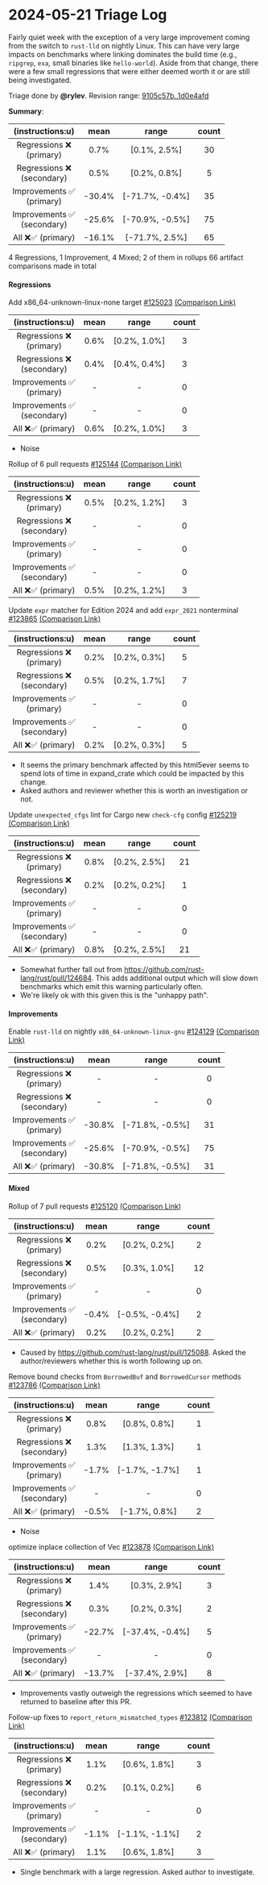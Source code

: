 # 2024-05-21 Triage Log

Fairly quiet week with the exception of a very large improvement coming from the switch to `rust-lld` on nightly Linux. This can have very large impacts on benchmarks where linking dominates the build time (e.g., `ripgrep`, `exa`, small binaries like `hello-world`). Aside from that change, there were a few small regressions that were either deemed worth it or are still being investigated.

Triage done by **@rylev**.
Revision range: [9105c57b..1d0e4afd](https://perf.rust-lang.org/?start=9105c57b7f6623310e33f3ee7e48a3114e5190a7&end=1d0e4afd4cac09078e12a232508c3e9f8d42535d&absolute=false&stat=instructions%3Au)

**Summary**:

| (instructions:u)                   | mean   | range           | count |
|:----------------------------------:|:------:|:---------------:|:-----:|
| Regressions ❌ <br /> (primary)    | 0.7%   | [0.1%, 2.5%]    | 30    |
| Regressions ❌ <br /> (secondary)  | 0.5%   | [0.2%, 0.8%]    | 5     |
| Improvements ✅ <br /> (primary)   | -30.4% | [-71.7%, -0.4%] | 35    |
| Improvements ✅ <br /> (secondary) | -25.6% | [-70.9%, -0.5%] | 75    |
| All ❌✅ (primary)                 | -16.1% | [-71.7%, 2.5%]  | 65    |


4 Regressions, 1 Improvement, 4 Mixed; 2 of them in rollups
66 artifact comparisons made in total

#### Regressions

Add x86_64-unknown-linux-none target [#125023](https://github.com/rust-lang/rust/pull/125023) [(Comparison Link)](https://perf.rust-lang.org/compare.html?start=c45e831d8fcd33d656047ba97d263c4b91a00735&end=31026b7fe3e510a646eddeda838d1f0859f892e7&stat=instructions:u)

| (instructions:u)                   | mean | range        | count |
|:----------------------------------:|:----:|:------------:|:-----:|
| Regressions ❌ <br /> (primary)    | 0.6% | [0.2%, 1.0%] | 3     |
| Regressions ❌ <br /> (secondary)  | 0.4% | [0.4%, 0.4%] | 3     |
| Improvements ✅ <br /> (primary)   | -    | -            | 0     |
| Improvements ✅ <br /> (secondary) | -    | -            | 0     |
| All ❌✅ (primary)                 | 0.6% | [0.2%, 1.0%] | 3     |
- Noise


Rollup of 6 pull requests [#125144](https://github.com/rust-lang/rust/pull/125144) [(Comparison Link)](https://perf.rust-lang.org/compare.html?start=3cb0030fe9de01eeacb7c03eeef0c51420798cfb&end=ade234d5743795423db6cc7cd52541390a088eab&stat=instructions:u)

| (instructions:u)                   | mean | range        | count |
|:----------------------------------:|:----:|:------------:|:-----:|
| Regressions ❌ <br /> (primary)    | 0.5% | [0.2%, 1.2%] | 3     |
| Regressions ❌ <br /> (secondary)  | -    | -            | 0     |
| Improvements ✅ <br /> (primary)   | -    | -            | 0     |
| Improvements ✅ <br /> (secondary) | -    | -            | 0     |
| All ❌✅ (primary)                 | 0.5% | [0.2%, 1.2%] | 3     |


Update `expr` matcher for Edition 2024 and add `expr_2021` nonterminal [#123865](https://github.com/rust-lang/rust/pull/123865) [(Comparison Link)](https://perf.rust-lang.org/compare.html?start=1a7397988684934ae01a71f524bdfff24895d8cc&end=9b75a4388143a163b77fa7d458e4aa4dd34ac1bd&stat=instructions:u)

| (instructions:u)                   | mean | range        | count |
|:----------------------------------:|:----:|:------------:|:-----:|
| Regressions ❌ <br /> (primary)    | 0.2% | [0.2%, 0.3%] | 5     |
| Regressions ❌ <br /> (secondary)  | 0.5% | [0.2%, 1.7%] | 7     |
| Improvements ✅ <br /> (primary)   | -    | -            | 0     |
| Improvements ✅ <br /> (secondary) | -    | -            | 0     |
| All ❌✅ (primary)                 | 0.2% | [0.2%, 0.3%] | 5     |
- It seems the primary benchmark affected by this html5ever seems to spend lots of time in expand_crate which could be impacted by this change. 
- Asked authors and reviewer whether this is worth an investigation or not.


Update `unexpected_cfgs` lint for Cargo new `check-cfg` config [#125219](https://github.com/rust-lang/rust/pull/125219) [(Comparison Link)](https://perf.rust-lang.org/compare.html?start=be71fd477243f253a735bb35e0cd23cc528cf30a&end=b92758a9aef1cef7b79e2b72c3d8ba113e547f89&stat=instructions:u)

| (instructions:u)                   | mean | range        | count |
|:----------------------------------:|:----:|:------------:|:-----:|
| Regressions ❌ <br /> (primary)    | 0.8% | [0.2%, 2.5%] | 21    |
| Regressions ❌ <br /> (secondary)  | 0.2% | [0.2%, 0.2%] | 1     |
| Improvements ✅ <br /> (primary)   | -    | -            | 0     |
| Improvements ✅ <br /> (secondary) | -    | -            | 0     |
| All ❌✅ (primary)                 | 0.8% | [0.2%, 2.5%] | 21    |
- Somewhat further fall out from https://github.com/rust-lang/rust/pull/124684. This adds additional output which will slow down benchmarks which emit this warning particularly often.
- We're likely ok with this given this is the "unhappy path".


#### Improvements

Enable `rust-lld` on nightly `x86_64-unknown-linux-gnu` [#124129](https://github.com/rust-lang/rust/pull/124129) [(Comparison Link)](https://perf.rust-lang.org/compare.html?start=fa37db51ac2ba8d20eb88079cb3234d0072c5c3a&end=8af67ba01a1b1d95ff375b645ef5a395d3249e09&stat=instructions:u)

| (instructions:u)                   | mean   | range           | count |
|:----------------------------------:|:------:|:---------------:|:-----:|
| Regressions ❌ <br /> (primary)    | -      | -               | 0     |
| Regressions ❌ <br /> (secondary)  | -      | -               | 0     |
| Improvements ✅ <br /> (primary)   | -30.8% | [-71.8%, -0.5%] | 31    |
| Improvements ✅ <br /> (secondary) | -25.6% | [-70.9%, -0.5%] | 75    |
| All ❌✅ (primary)                 | -30.8% | [-71.8%, -0.5%] | 31    |


#### Mixed

Rollup of 7 pull requests [#125120](https://github.com/rust-lang/rust/pull/125120) [(Comparison Link)](https://perf.rust-lang.org/compare.html?start=bdfd941f4dcbe54e0283433ac970febf4092fa6a&end=ac385a5af6d9fa8399a0cec799833cd28324abf8&stat=instructions:u)

| (instructions:u)                   | mean  | range          | count |
|:----------------------------------:|:-----:|:--------------:|:-----:|
| Regressions ❌ <br /> (primary)    | 0.2%  | [0.2%, 0.2%]   | 2     |
| Regressions ❌ <br /> (secondary)  | 0.5%  | [0.3%, 1.0%]   | 12    |
| Improvements ✅ <br /> (primary)   | -     | -              | 0     |
| Improvements ✅ <br /> (secondary) | -0.4% | [-0.5%, -0.4%] | 2     |
| All ❌✅ (primary)                 | 0.2%  | [0.2%, 0.2%]   | 2     |
- Caused by https://github.com/rust-lang/rust/pull/125088. Asked the author/reviewers whether this is worth following up on.


Remove bound checks from `BorrowedBuf` and `BorrowedCursor` methods [#123786](https://github.com/rust-lang/rust/pull/123786) [(Comparison Link)](https://perf.rust-lang.org/compare.html?start=698293518de49ac79eb7874e97557f8e2eabda06&end=959a67a7f2215d80b55e765d6c4b3f5a711ad484&stat=instructions:u)

| (instructions:u)                   | mean  | range          | count |
|:----------------------------------:|:-----:|:--------------:|:-----:|
| Regressions ❌ <br /> (primary)    | 0.8%  | [0.8%, 0.8%]   | 1     |
| Regressions ❌ <br /> (secondary)  | 1.3%  | [1.3%, 1.3%]   | 1     |
| Improvements ✅ <br /> (primary)   | -1.7% | [-1.7%, -1.7%] | 1     |
| Improvements ✅ <br /> (secondary) | -     | -              | 0     |
| All ❌✅ (primary)                 | -0.5% | [-1.7%, 0.8%]  | 2     |
- Noise


optimize inplace collection of Vec [#123878](https://github.com/rust-lang/rust/pull/123878) [(Comparison Link)](https://perf.rust-lang.org/compare.html?start=d84b9037541f45dc2c52a41d723265af211c0497&end=12075f04e677de64f740687f601114e2a21e09ca&stat=instructions:u)

| (instructions:u)                   | mean   | range           | count |
|:----------------------------------:|:------:|:---------------:|:-----:|
| Regressions ❌ <br /> (primary)    | 1.4%   | [0.3%, 2.9%]    | 3     |
| Regressions ❌ <br /> (secondary)  | 0.3%   | [0.2%, 0.3%]    | 2     |
| Improvements ✅ <br /> (primary)   | -22.7% | [-37.4%, -0.4%] | 5     |
| Improvements ✅ <br /> (secondary) | -      | -               | 0     |
| All ❌✅ (primary)                 | -13.7% | [-37.4%, 2.9%]  | 8     |
- Improvements vastly outweigh the regressions which seemed to have returned to baseline after this PR.


Follow-up fixes to `report_return_mismatched_types` [#123812](https://github.com/rust-lang/rust/pull/123812) [(Comparison Link)](https://perf.rust-lang.org/compare.html?start=1d0e4afd4cac09078e12a232508c3e9f8d42535d&end=e8753914580fb42554a79a4b5c5fb4cc98933231&stat=instructions:u)

| (instructions:u)                   | mean  | range          | count |
|:----------------------------------:|:-----:|:--------------:|:-----:|
| Regressions ❌ <br /> (primary)    | 1.1%  | [0.6%, 1.8%]   | 3     |
| Regressions ❌ <br /> (secondary)  | 0.2%  | [0.1%, 0.2%]   | 6     |
| Improvements ✅ <br /> (primary)   | -     | -              | 0     |
| Improvements ✅ <br /> (secondary) | -1.1% | [-1.1%, -1.1%] | 2     |
| All ❌✅ (primary)                 | 1.1%  | [0.6%, 1.8%]   | 3     |
- Single benchmark with a large regression. Asked author to investigate.

